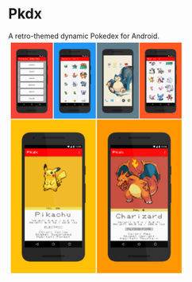 # Pkdx
A retro-themed dynamic Pokedex for Android.
<a href="https://github.com/do-adams/Pkdx"><img src="/Pkdx_Poster.png" height="473" width="357"></a>
